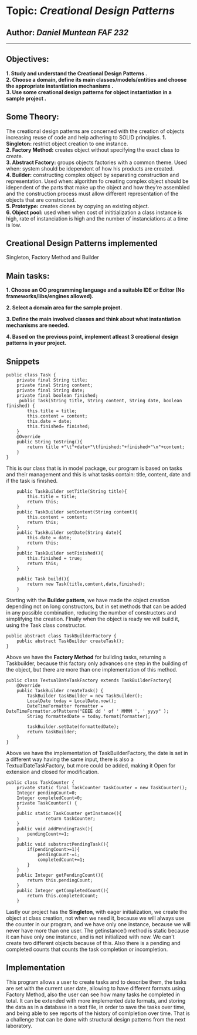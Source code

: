 # Topic: *Creational Design Patterns*
## Author: *Daniel Muntean* *FAF 232*
------
## Objectives:
__1. Study and understand the Creational Design Patterns .__  
__2. Choose a domain, define its main classes/models/entities and choose the appropriate instantiation mechanisms .__  
__3. Use some creational design patterns for object instantiation in a sample project .__  

## Some Theory:
The creational design patterns are concerned with the creation of objects increasing reuse of code and help adhering to SOLID principles.
__1. Singleton:__ restrict object creation to one instance.  
__2. Factory Method:__ creates object without specifying the exact class to create.  
__3. Abstract Factory:__ groups objects factories with a common theme. Used when: system should be idependent of how his products are created.  
__4. Builder:__ constructing complex object by separating construction and representation. Used when: algorithm fo creating complex object should be idependent of the parts that make up the object and how they're assembled and the construction process must allow different representation of the objects that are constructed.  
__5. Prototype:__ creates clones by copying an existing object.  
__6. Object pool:__ used when when cost of inititialization a class instance is high, rate of instanciation is high and the number of instanciations at a time is low.  


## Creational Design Patterns implemented
Singleton, Factory Method and Builder

## Main tasks:
__1. Choose an OO programming language and a suitable IDE or Editor (No frameworks/libs/engines allowed).__  

__2. Select a domain area for the sample project.__  

__3. Define the main involved classes and think about what instantiation mechanisms are needed.__  

__4. Based on the previous point, implement atleast 3 creational design patterns in your project.__  

## Snippets
```
public class Task {
    private final String title;
    private final String content;
    private final String date;
    private final boolean finished;
     public Task(String title, String content, String date, boolean finished) {
        this.title = title;
        this.content = content;
        this.date = date;
        this.finished= finished;
    }
    @Override
    public String toString(){
        return title +"\t"+date+"\tfinished:"+finished+"\n"+content;
    }
}
```
This is our class that is in model package, our program is based on tasks and their management and this is what tasks contain: title, content, date and if the task is finished.
```
    public TaskBuilder setTitle(String title){
        this.title = title;
        return this;
    }
    public TaskBuilder setContent(String content){
        this.content = content;
        return this;
    }
    public TaskBuilder setDate(String date){
        this.date = date;
        return this;
    }
    public TaskBuilder setFinished(){
        this.finished = true;
        return this;
    }
    
    public Task build(){
        return new Task(title,content,date,finished);
    }
```
Starting with the **Builder pattern**, we have made the object creation depending not on long constructors, but in set methods that can be added in any possible combination,
reducing the number of constructors and simplifying the creation. FInally when the object is ready we will build it, using the Task class constructor.
```
public abstract class TaskBuilderFactory {
    public abstract TaskBuilder createTask();
}
```
Above we have the **Factory Method** for building tasks, returning a Taskbuilder, because this factory only advances one step in the building of the object, 
but there are more than one implementation of this method. 
```
public class TextualDateTaskFactory extends TaskBuilderFactory{
    @Override
    public TaskBuilder createTask() {
        TaskBuilder taskBuilder = new TaskBuilder();
        LocalDate today = LocalDate.now();
        DateTimeFormatter formatter = DateTimeFormatter.ofPattern("EEEE dd ' of ' MMMM ', ' yyyy" );
        String formattedDate = today.format(formatter);

        taskBuilder.setDate(formattedDate);
        return taskBuilder;
    }
}
```
Above we have the implementation of TaskBuilderFactory, the date is set in a different way having the same input, there is also a TextualDateTaskFactory, but more could be added, making it Open for extension and closed for modification.
```
public class TaskCounter {
    private static final TaskCounter taskCounter = new TaskCounter();
    Integer pendingCount=0;
    Integer completedCount=0;
    private TaskCounter() {
    }
    public static TaskCounter getInstance(){
               return taskCounter;
    }
    public void addPendingTask(){
        pendingCount+=1;
    }
    public void substractPendingTask(){
        if(pendingCount>=1){
            pendingCount-=1;
            completedCount+=1;
        }
    }
    public Integer getPendingCount(){
        return this.pendingCount;
    }
    public Integer getCompletedCount(){
        return this.completedCount;
    }
```
Lastly our project has the **Singleton**, with eager initialization, we create the object at class creation, not when we need it, 
because we will always use the counter in our program, and we have only one instance, because we will never have more than one user. The getinstance() method is static because it can have only one instance, and is not initialized with new. We can't create two different objects because of this. Also there is a pending and completed counts that counts the task completion or incompletion.

## Implementation
This program allows a user to create tasks and to describe them, the tasks are set with the current user date, allowing to have different formats using Factory Method, also the user can see how many tasks he completed in total. 
It can be extended with more implemented date formats, and storing the data as in a database in a text file, in order to save the tasks over time, and being able to see reports of the history of comlpletion over time. 
That is a challenge that can be done with structural design patterns from the next laboratory.

